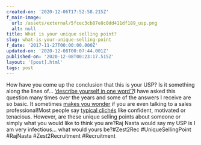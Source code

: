 ```yaml
---
created-on: '2020-12-06T17:52:58.215Z'
f_main-image:
  url: /assets/external/5fcec3cb87e8c0dd411df189_usp.png
  alt: null
title: What is your unique selling point?
slug: what-is-your-unique-selling-point
f_date: '2017-11-27T00:00:00.000Z'
updated-on: '2020-12-08T00:07:44.001Z'
published-on: '2020-12-08T00:23:17.515Z'
layout: '[post].html'
tags: post
---
```


How have you come up the conclusion that this is your USP? Is it something along the lines of… [‘describe yourself in one word’?](#)I have asked this question many times over the years and some of the answers I receive are so basic. It sometimes [makes you wonder](#) if you are even talking to a sales professional!Most people say [typical clichés](#) like confident, motivated or tenacious. However, are these unique selling points about someone or simply what you would like to think you are?Raj Nasta would say my USP is I am very infectious… what would yours be?#Zest2Rec #UniqueSellingPoint #RajNasta #Zest2Recruitment #Recruitment
